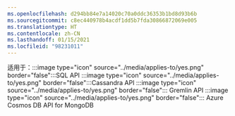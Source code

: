 ```yaml
---
ms.openlocfilehash: d294bb84e7a14020c70a0ddc36353b1bd8d93b6b
ms.sourcegitcommit: c8ec440978b4acdf1dd5b7fda30866872069e005
ms.translationtype: HT
ms.contentlocale: zh-CN
ms.lasthandoff: 01/15/2021
ms.locfileid: "98231011"
---
```

适用于：:::image type="icon" source="../media/applies-to/yes.png" border="false":::SQL API :::image type="icon" source="../media/applies-to/yes.png" border="false":::Cassandra API :::image type="icon" source="../media/applies-to/yes.png" border="false"::: Gremlin API :::image type="icon" source="../media/applies-to/yes.png" border="false"::: Azure Cosmos DB API for MongoDB

<!-- Update_Description: new article about appliesto all apis except table -->
<!--NEW.date: 01/18/2021-->